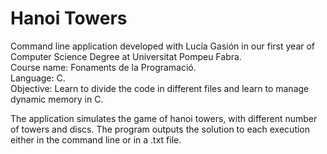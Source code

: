 # Hanoi Towers

Command line application developed with Lucía Gasión in our first year of Computer Science Degree at Universitat Pompeu Fabra.  
Course name: Fonaments de la Programació.  
Language: C.  
Objective:  Learn to divide the code in different files and learn to manage dynamic memory in C.  

The application simulates the game of hanoi towers, with different number of towers and discs. The program outputs
the solution to each execution either in the command line or in a .txt file. 

